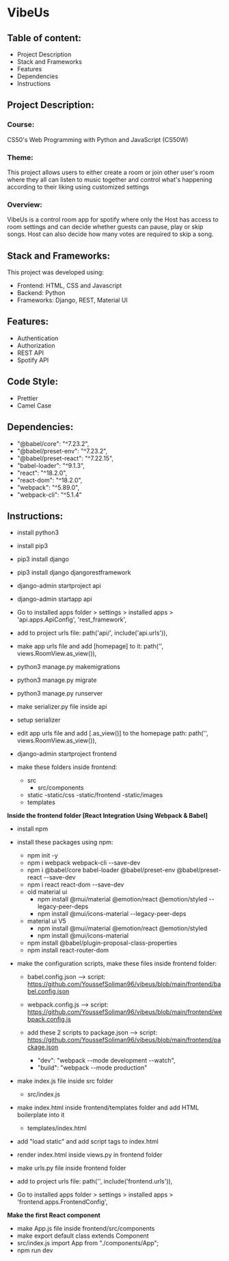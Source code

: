 # VibeUs

## Table of content:

- Project Description
- Stack and Frameworks
- Features
- Dependencies
- Instructions

## Project Description:

### Course:

CS50's Web Programming with Python and JavaScript (CS50W)

### Theme:

This project allows users to either create a room or join other user's room where they all can listen to music together and control what's happening according to their liking using customized settings

### Overview:

VibeUs is a control room app for spotify where only the Host has access to room settings and can decide whether guests can pause, play or skip songs.
Host can also decide how many votes are required to skip a song.

## Stack and Frameworks:

This project was developed using:

- Frontend: HTML, CSS and Javascript
- Backend: Python
- Frameworks: Django, REST, Material UI

## Features:

- Authentication
- Authorization
- REST API
- Spotify API

## Code Style:

- Prettier
- Camel Case

## Dependencies:

- "@babel/core": "^7.23.2",
- "@babel/preset-env": "^7.23.2",
- "@babel/preset-react": "^7.22.15",
- "babel-loader": "^9.1.3",
- "react": "^18.2.0",
- "react-dom": "^18.2.0",
- "webpack": "^5.89.0",
- "webpack-cli": "^5.1.4"

## Instructions:

- install python3
- install pip3
- pip3 install django
- pip3 install django djangorestframework
- django-admin startproject api
- django-admin startapp api
- Go to installed apps folder > settings > installed apps >
  'api.apps.ApiConfig',
  'rest_framework',
- add to project urls file:
  path('api/', include('api.urls')),
- make app urls file and add [homepage] to it:
  path('', views.RoomView.as_view()),
- python3 manage.py makemigrations
- python3 manage.py migrate
- python3 manage.py runserver
- make serializer.py file inside api
- setup serializer
- edit app urls file and add [.as_view()] to the homepage path:
  path('', views.RoomView.as_view()),

- django-admin startproject frontend
- make these folders inside frontend:
  - src
    - src/components
  - static
    -static/css
    -static/frontend
    -static/images
  - templates

**Inside the frontend folder [React Integration Using Webpack & Babel]**

- install npm
- install these packages using npm:

  - npm init -y
  - npm i webpack webpack-cli --save-dev
  - npm i @babel/core babel-loader @babel/preset-env @babel/preset-react --save-dev
  - npm i react react-dom --save-dev
  - old material ui
    - npm install @mui/material @emotion/react @emotion/styled --legacy-peer-deps
    - npm install @mui/icons-material --legacy-peer-deps
  - material ui V5
    - npm install @mui/material @emotion/react @emotion/styled
    - npm install @mui/icons-material
  - npm install @babel/plugin-proposal-class-properties
  - npm install react-router-dom

- make the configuration scripts, make these files inside frontend folder:

  - babel.config.json --> script: https://github.com/YoussefSoliman96/vibeus/blob/main/frontend/babel.config.json

  - webpack.config.js --> script: https://github.com/YoussefSoliman96/vibeus/blob/main/frontend/webpack.config.js

  - add these 2 scripts to package.json --> script: https://github.com/YoussefSoliman96/vibeus/blob/main/frontend/package.json
    - "dev": "webpack --mode development --watch",
    - "build": "webpack --mode production"

- make index.js file inside src folder
  - src/index.js
- make index.html inside frontend/templates folder and add HTML boilerplate into it
  - templates/index.html
- add "load static" and add script tags to index.html
- render index.html inside views.py in frontend folder
- make urls.py file inside frontend folder
- add to project urls file:
  path('', include('frontend.urls')),
- Go to installed apps folder > settings > installed apps >
  'frontend.apps.FrontendConfig',

**Make the first React component**

- make App.js file inside frontend/src/components
- make export default class extends Component
- src/index.js import App from "./components/App";
- npm run dev
